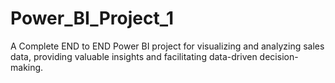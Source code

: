 # Power_BI_Project_1
A Complete END to END Power BI project for visualizing and analyzing sales data, providing valuable insights and facilitating data-driven decision-making.
